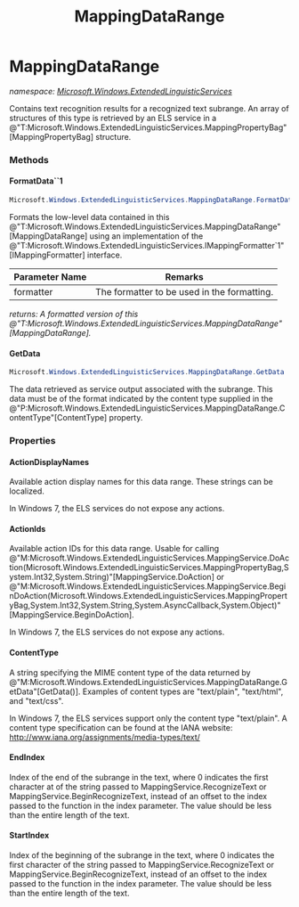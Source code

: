 ﻿---
title: MappingDataRange
---

# MappingDataRange
_namespace: [Microsoft.Windows.ExtendedLinguisticServices](N-Microsoft.Windows.ExtendedLinguisticServices.html)_

Contains text recognition results for a recognized text subrange. An array of structures of this type
 is retrieved by an ELS service in a @"T:Microsoft.Windows.ExtendedLinguisticServices.MappingPropertyBag"[MappingPropertyBag] structure.

### Methods

#### FormatData``1
```csharp
Microsoft.Windows.ExtendedLinguisticServices.MappingDataRange.FormatData``1(Microsoft.Windows.ExtendedLinguisticServices.IMappingFormatter{``0})
```
Formats the low-level data contained in this @"T:Microsoft.Windows.ExtendedLinguisticServices.MappingDataRange"[MappingDataRange] using an implementation of the
 @"T:Microsoft.Windows.ExtendedLinguisticServices.IMappingFormatter`1"[IMappingFormatter] interface.

|Parameter Name|Remarks|
|--------------|-------|
|formatter|The formatter to be used in the formatting.|

_returns: A formatted version of this @"T:Microsoft.Windows.ExtendedLinguisticServices.MappingDataRange"[MappingDataRange]._

#### GetData
```csharp
Microsoft.Windows.ExtendedLinguisticServices.MappingDataRange.GetData
```
The data retrieved as service output associated with the subrange. This data must be of the format indicated
 by the content type supplied in the @"P:Microsoft.Windows.ExtendedLinguisticServices.MappingDataRange.ContentType"[ContentType] property.



### Properties

#### ActionDisplayNames
Available action display names for this data range. These strings can be localized.

 In Windows 7, the ELS services do not expose any actions.
#### ActionIds
Available action IDs for this data range. Usable for calling @"M:Microsoft.Windows.ExtendedLinguisticServices.MappingService.DoAction(Microsoft.Windows.ExtendedLinguisticServices.MappingPropertyBag,System.Int32,System.String)"[MappingService.DoAction] or
 @"M:Microsoft.Windows.ExtendedLinguisticServices.MappingService.BeginDoAction(Microsoft.Windows.ExtendedLinguisticServices.MappingPropertyBag,System.Int32,System.String,System.AsyncCallback,System.Object)"[MappingService.BeginDoAction].

 In Windows 7, the ELS services do not expose any actions.
#### ContentType
A string specifying the MIME content type of the data returned by @"M:Microsoft.Windows.ExtendedLinguisticServices.MappingDataRange.GetData"[GetData()]. Examples of
 content types are "text/plain", "text/html", and "text/css".

 In Windows 7, the ELS services support only the content type "text/plain". A content type specification
 can be found at the IANA website: http://www.iana.org/assignments/media-types/text/
#### EndIndex
Index of the end of the subrange in the text, where 0 indicates the first character at of the string
 passed to MappingService.RecognizeText or
 MappingService.BeginRecognizeText, instead of an offset to the
 index passed to the function in the index parameter. The value should be less than the entire length
 of the text.
#### StartIndex
Index of the beginning of the subrange in the text, where 0 indicates the first character of the string
 passed to MappingService.RecognizeText or
 MappingService.BeginRecognizeText, instead of an offset to the
 index passed to the function in the index parameter. The value should be less than the entire length
 of the text.


